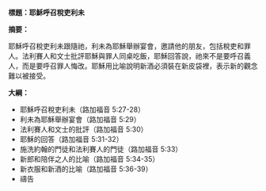 **標題：耶穌呼召稅吏利未**

**摘要：**

耶穌呼召稅吏利未跟隨祂，利未為耶穌舉辦宴會，邀請他的朋友，包括稅吏和罪人。法利賽人和文士批評耶穌與罪人同桌吃飯，耶穌回答說，祂來不是要呼召義人，而是要呼召罪人悔改。耶穌用比喻說明新酒必須裝在新皮袋裡，表示新的觀念難以被接受。

**大綱：**

* 耶穌呼召稅吏利未（路加福音 5:27-28）
* 利未為耶穌舉辦宴會（路加福音 5:29）
* 法利賽人和文士的批評（路加福音 5:30）
* 耶穌的回答（路加福音 5:31-32）
* 施洗約翰的門徒和法利賽人的門徒（路加福音 5:33）
* 新郎和陪伴之人的比喻（路加福音 5:34-35）
* 新衣服和新酒的比喻（路加福音 5:36-39）
* 禱告